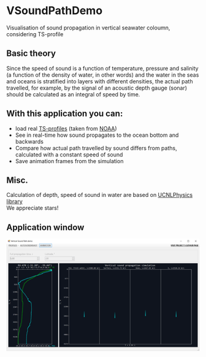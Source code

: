 # VSoundPathDemo
Visualisation of sound propagation in vertical seawater coloumn, considering TS-profile

## Basic theory
Since the speed of sound is a function of temperature, pressure and salinity (a function of the density of water, in other words) and the water in the seas and oceans is stratified into layers with different densities, the actual path travelled, for example, by the signal of an acoustic depth gauge (sonar) should be calculated as an integral of speed by time.

## With this application you can:
* load real [TS-profiles](/Profiles) (taken from [NOAA](https://www.nodc.noaa.gov/OC5/SELECT/dbsearch/dbsearch.html))
* See in real-time how sound propagates to the ocean bottom and backwards
* Compare how actual path travelled by sound differs from paths, calculated with a constant speed of sound
* Save animation frames from the simulation

## Misc.
Calculation of depth, speed of sound in water are based on [UCNLPhysics library](https://github.com/ucnl/UCNLPhysics)  
We appreciate stars!

## Application window
![Screenshot](/Pics/screen1.png)

